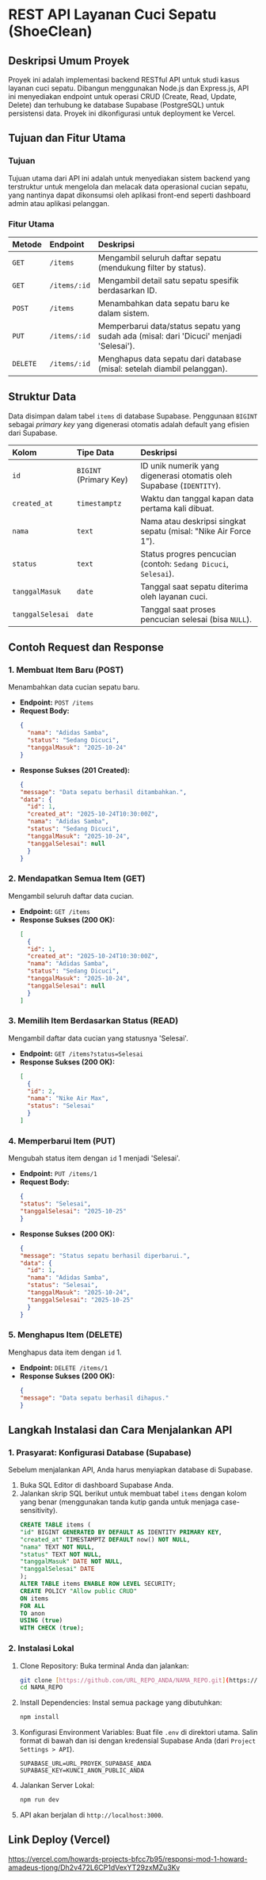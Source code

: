 # REST API Layanan Cuci Sepatu (ShoeClean)

## Deskripsi Umum Proyek

Proyek ini adalah implementasi backend RESTful API untuk studi kasus layanan cuci sepatu. Dibangun menggunakan Node.js dan Express.js, API ini menyediakan endpoint untuk operasi CRUD (Create, Read, Update, Delete) dan terhubung ke database Supabase (PostgreSQL) untuk persistensi data. Proyek ini dikonfigurasi untuk deployment ke Vercel.

## Tujuan dan Fitur Utama

### Tujuan

Tujuan utama dari API ini adalah untuk menyediakan sistem backend yang terstruktur untuk mengelola dan melacak data operasional cucian sepatu, yang nantinya dapat dikonsumsi oleh aplikasi front-end seperti dashboard admin atau aplikasi pelanggan.

### Fitur Utama

| Metode | Endpoint | Deskripsi |
| :--- | :--- | :--- |
| `GET` | `/items` | Mengambil seluruh daftar sepatu (mendukung filter by status). |
| `GET` | `/items/:id` | Mengambil detail satu sepatu spesifik berdasarkan ID. |
| `POST` | `/items` | Menambahkan data sepatu baru ke dalam sistem. |
| `PUT` | `/items/:id` | Memperbarui data/status sepatu yang sudah ada (misal: dari 'Dicuci' menjadi 'Selesai'). |
| `DELETE` | `/items/:id` | Menghapus data sepatu dari database (misal: setelah diambil pelanggan). |

## Struktur Data

Data disimpan dalam tabel `items` di database Supabase. Penggunaan `BIGINT` sebagai *primary key* yang digenerasi otomatis adalah default yang efisien dari Supabase.

| Kolom | Tipe Data | Deskripsi |
| :--- | :--- | :--- |
| `id` | `BIGINT` (Primary Key) | ID unik numerik yang digenerasi otomatis oleh Supabase (`IDENTITY`). |
| `created_at` | `timestamptz` | Waktu dan tanggal kapan data pertama kali dibuat. |
| `nama` | `text` | Nama atau deskripsi singkat sepatu (misal: "Nike Air Force 1"). |
| `status` | `text` | Status progres pencucian (contoh: `Sedang Dicuci`, `Selesai`). |
| `tanggalMasuk` | `date` | Tanggal saat sepatu diterima oleh layanan cuci. |
| `tanggalSelesai` | `date` | Tanggal saat proses pencucian selesai (bisa `NULL`). |

## Contoh Request dan Response

### 1. Membuat Item Baru (POST)

Menambahkan data cucian sepatu baru.

- **Endpoint:** `POST /items`
- **Request Body:**
  ```json
  {
    "nama": "Adidas Samba",
    "status": "Sedang Dicuci",
    "tanggalMasuk": "2025-10-24"
  }
- **Response Sukses (201 Created):**
  ```json
  {
  "message": "Data sepatu berhasil ditambahkan.",
  "data": {
    "id": 1,
    "created_at": "2025-10-24T10:30:00Z",
    "nama": "Adidas Samba",
    "status": "Sedang Dicuci",
    "tanggalMasuk": "2025-10-24",
    "tanggalSelesai": null
    }
  }

### 2. Mendapatkan Semua Item (GET)

Mengambil seluruh daftar data cucian.

- **Endpoint:** `GET /items`
- **Response Sukses (200 OK):**
  ```json
  [
    {
    "id": 1,
    "created_at": "2025-10-24T10:30:00Z",
    "nama": "Adidas Samba",
    "status": "Sedang Dicuci",
    "tanggalMasuk": "2025-10-24",
    "tanggalSelesai": null
    }
  ]

### 3. Memilih Item Berdasarkan Status (READ)

Mengambil daftar data cucian yang statusnya 'Selesai'.

- **Endpoint:** `GET /items?status=Selesai`
- **Response Sukses (200 OK):**
  ```json
  [
    {
    "id": 2,
    "nama": "Nike Air Max",
    "status": "Selesai"
    }
  ]

### 4. Memperbarui Item (PUT)

Mengubah status item dengan `id` 1 menjadi 'Selesai'.

- **Endpoint:** `PUT /items/1`
- **Request Body:**
  ```json
  {
  "status": "Selesai",
  "tanggalSelesai": "2025-10-25"
  }
- **Response Sukses (200 OK):**
  ```json
  {
  "message": "Status sepatu berhasil diperbarui.",
  "data": {
    "id": 1,
    "nama": "Adidas Samba",
    "status": "Selesai",
    "tanggalMasuk": "2025-10-24",
    "tanggalSelesai": "2025-10-25"
    }
  }

### 5. Menghapus Item (DELETE)

Menghapus data item dengan `id` 1.

- **Endpoint:** `DELETE /items/1`
- **Response Sukses (200 OK):**
  ```json
  {
  "message": "Data sepatu berhasil dihapus."
  }

## Langkah Instalasi dan Cara Menjalankan API

### 1. Prasyarat: Konfigurasi Database (Supabase)

Sebelum menjalankan API, Anda harus menyiapkan database di Supabase.

1. Buka SQL Editor di dashboard Supabase Anda.
2. Jalankan skrip SQL berikut untuk membuat tabel `items` dengan kolom yang benar (menggunakan tanda kutip ganda untuk menjaga case-sensitivity).
   ```SQL
   CREATE TABLE items (
   "id" BIGINT GENERATED BY DEFAULT AS IDENTITY PRIMARY KEY,
   "created_at" TIMESTAMPTZ DEFAULT now() NOT NULL,
   "nama" TEXT NOT NULL,
   "status" TEXT NOT NULL,
   "tanggalMasuk" DATE NOT NULL,
   "tanggalSelesai" DATE
   );
   ALTER TABLE items ENABLE ROW LEVEL SECURITY;
   CREATE POLICY "Allow public CRUD"
   ON items
   FOR ALL
   TO anon
   USING (true)
   WITH CHECK (true);

### 2. Instalasi Lokal

1. Clone Repository: Buka terminal Anda dan jalankan:
   ```Bash
   git clone [https://github.com/URL_REPO_ANDA/NAMA_REPO.git](https://github.com/URL_REPO_ANDA/NAMA_REPO.git)
   cd NAMA_REPO
2. Install Dependencies: Instal semua package yang dibutuhkan:
   ```Bash
   npm install

3. Konfigurasi Environment Variables: Buat file `.env` di direktori utama. Salin format di bawah dan isi dengan kredensial Supabase Anda (dari `Project Settings > API`).
   ```
   SUPABASE_URL=URL_PROYEK_SUPABASE_ANDA
   SUPABASE_KEY=KUNCI_ANON_PUBLIC_ANDA
4. Jalankan Server Lokal:
   ```Bash
   npm run dev
5. API akan berjalan di `http://localhost:3000`.

## Link Deploy (Vercel)
https://vercel.com/howards-projects-bfcc7b95/responsi-mod-1-howard-amadeus-tjong/Dh2v472L6CP1dVexYT29zxMZu3Kv
